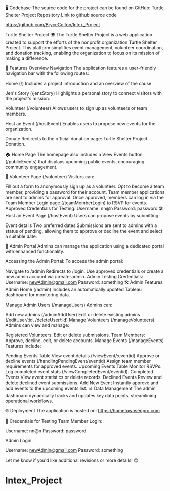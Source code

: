 🖥️ Codebase
The source code for the project can be found on GitHub:
Turtle Shelter Project Repository
Link to github source code

https://github.com/BryceColton/Intex_Project


Turtle Shelter Project 🌍
The Turtle Shelter Project is a web application created to support the efforts of the nonprofit organization Turtle Shelter Project. This platform simplifies event management, volunteer coordination, and donation tracking, enabling the organization to focus on its mission of making a difference.

🚀 Features Overview
Navigation
The application features a user-friendly navigation bar with the following routes:

Home (/)
Includes a project introduction and an overview of the cause.

Jen's Story (/jensStory)
Highlights a personal story to connect visitors with the project's mission.

Volunteer (/volunteer)
Allows users to sign up as volunteers or team members.

Host an Event (/hostEvent)
Enables users to propose new events for the organization.

Donate
Redirects to the official donation page:
Turtle Shelter Project Donation.

🏠 Home Page
The homepage also includes a View Events button (/publicEvents) that displays upcoming public events, encouraging community engagement.

🤝 Volunteer Page (/volunteer)
Visitors can:

Fill out a form to anonymously sign up as a volunteer.
Opt to become a team member, providing a password for their account.
Team member applications are sent to admins for approval.
Once approved, members can log in via the Team Member Login page (/teamMemberLogin) to RSVP for events.
Approved Credentials for Testing:
Username: nn@n
Password: password
🛠 Host an Event Page (/hostEvent)
Users can propose events by submitting:

Event details
Two preferred dates
Submissions are sent to admins with a status of pending, allowing them to approve or decline the event and select a suitable date.

🌟 Admin Portal
Admins can manage the application using a dedicated portal with enhanced functionality.

Accessing the Admin Portal:
To access the admin portal:

Navigate to /admin
Redirects to /login.
Use approved credentials or create a new admin account via /create-admin.
Admin Testing Credentials:
Username: newAdmin@gmail.com
Password: something
🛠 Admin Features
Admin Home (/admin)
Includes an automatically updated Tableau dashboard for monitoring data.

Manage Admin Users (/manageUsers)
Admins can:

Add new admins (/adminAddUser)
Edit or delete existing admins (/editUser/:id, /deleteUser/:id)
Manage Volunteers (/manageVolunteers)
Admins can view and manage:

Registered Volunteers: Edit or delete submissions.
Team Members: Approve, decline, edit, or delete accounts.
Manage Events (/manageEvents)
Features include:

Pending Events Table
View event details (/viewEvent/:eventid)
Approve or decline events (/handlingPendingEvent/eventid)
Assign team member requirements for approved events.
Upcoming Events Table
Monitor RSVPs.
Log completed event stats (/viewCompletedEvent/eventid).
Completed Events
View event statistics or delete records.
Declined Events
Review and delete declined event submissions.
Add New Event
Instantly approve and add events to the upcoming events list.
📊 Data Management
The admin dashboard dynamically tracks and updates key data points, streamlining operational workflows.

🌐 Deployment
The application is hosted on:
https://hometownseopro.com

🔑 Credentials for Testing
Team Member Login:

Username: nn@n
Password: password


Admin Login:

Username: newAdmin@gmail.com
Password: something

Let me know if you'd like additional revisions or more details! 😊
  
  
  

  







# Intex_Project
